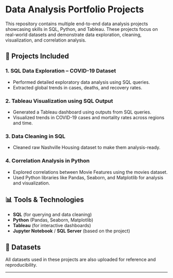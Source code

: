 # Data Analysis Portfolio Projects

This repository contains multiple end-to-end data analysis projects showcasing skills in SQL, Python, and Tableau. These projects focus on real-world datasets and demonstrate data exploration, 
cleaning, visualization, and correlation analysis.

## 📁 Projects Included

### 1. **SQL Data Exploration – COVID-19 Dataset**
- Performed detailed exploratory data analysis using SQL queries.
- Extracted global trends in cases, deaths, and recovery rates.

### 2. **Tableau Visualization using SQL Output**
- Generated a Tableau dashboard using outputs from SQL queries.
-  Visualized trends in COVID-19 cases and mortality rates across regions and time.
  
### 3.  **Data Cleaning in SQL**
- Cleaned raw Nashville Housing dataset to make them analysis-ready.

### 4. **Correlation Analysis in Python**
- Explored correlations between Movie Features using the movies dataset.
- Used Python libraries like Pandas, Seaborn, and Matplotlib for analysis and visualization.

## 📊 Tools & Technologies
- **SQL** (for querying and data cleaning)
- **Python** (Pandas, Seaborn, Matplotlib)
- **Tableau** (for interactive dashboards)
- **Jupyter Notebook** / **SQL Server** (based on the project)

## 📂 Datasets
All datasets used in these projects are also uploaded for reference and reproducibility.

---
